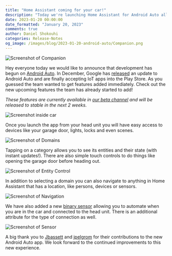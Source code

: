 ```yaml
---
title: "Home Assistant coming for your car!"
description: "Today we're launching Home Assistant for Android Auto allowing you to control your home and navigate to anything with a location."
date: 2023-01-20 00:00:00
date_formatted: "January 20, 2023"
comments: true
author: Daniel Shokouhi
categories: Release-Notes
og_image: /images/blog/2023-01-20-android-auto/Companion.png
---
```



![Screenshot of Companion](/images/blog/2023-01-20-android-auto/Companion.png)

Hey everyone today we would like to announce that development has begun on [Android Auto]. In December, Google has [released] an update to Android Auto and are finally accepting IoT apps into the Play Store. As you guessed the team wanted to get features added immediately. Check out the new upcoming features the team has already started to add!

<i>These features are currently available in [our beta channel] and will be released to stable in the next 2 weeks.</i>

<lite-youtube videoid="Ngnd6vHb2VU" videotitle="Home Assistant Android Auto"></lite-youtube>

![Screenshot inside car](/images/blog/2023-01-20-android-auto/android_auto_garage.jpg)

Once you launch the app from your head unit you will have easy access to devices like your garage door, lights, locks and even scenes.

![Screenshot of Domains](/images/blog/2023-01-20-android-auto/android_auto_domains.png)

Tapping on a category allows you to see its entities and their state (with instant updates!). There are also simple touch controls to do things like opening the garage door before heading out.

![Screenshot of Entity Control](/images/blog/2023-01-20-android-auto/android_auto_entity_control.png)

In addition to selecting a domain you can also navigate to anything in Home Assistant that has a location, like persons, devices or sensors.

![Screenshot of Navigation](/images/blog/2023-01-20-android-auto/android_auto_navigation.png)

We have also added a new [binary sensor] allowing you to automate when you are in the car and connected to the head unit. There is an additional attribute for the type of connection as well.

![Screenshot of Sensor](/images/blog/2023-01-20-android-auto/android_auto_sensor.png)


A big thank you to [Jbassett] and [jpelgrom] for their contributions to the new Android Auto app. We look forward to the continued improvements to this new experience.


[JBassett]: https://github.com/JBassett
[jpelgrom]: https://github.com/jpelgrom
[released]: https://developer.android.com/docs/quality-guidelines/car-app-quality?category=iot#dec-22
[Android Auto]: https://www.android.com/auto
[GitHub]: https://github.com/home-assistant/android
[binary sensor]: https://companion.home-assistant.io/docs/core/sensors#android-auto
[our beta channel]: https://play.google.com/apps/testing/io.homeassistant.companion.android
